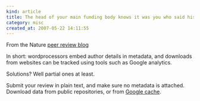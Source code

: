 ```yaml
--- 
kind: article
title: The head of your main funding body knows it was you who said his last paper was crap
category: misc
created_at: 2007-05-22 14:11:55
---
```

From the Nature <a href="http://blogs.nature.com/peer-to-peer/2007/05/ensuring_anonymity_in_the_inte.html">peer review blog</a>

In short: wordprocessors embed author details in metadata, and downloads from websites can be tracked using tools such as Google analytics.

Solutions? Well partial ones at least.

Submit your review in plain text, and make sure no metadata is attached. Download data from public repositories, or from <a href="http://www.google.com/help/features.html#cached">Google cache</a>.
